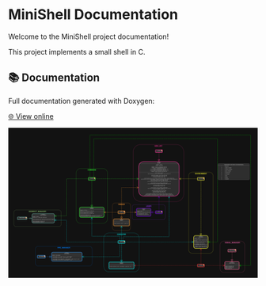 # MiniShell Documentation

Welcome to the MiniShell project documentation!

This project implements a small shell in C.

## 📚 Documentation

Full documentation generated with Doxygen:

[🌐 View online](https://luisgrigore.github.io/Minishell/html/index.html)

![Component-Interface Diagram](diagrams/Minishell-Component-Interface.png)